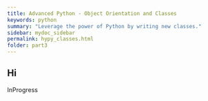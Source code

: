 ```yaml
---
title: Advanced Python - Object Orientation and Classes
keywords: python
summary: "Leverage the power of Python by writing new classes."
sidebar: mydoc_sidebar
permalink: hypy_classes.html
folder: part3
---
```


## Hi

InProgress
